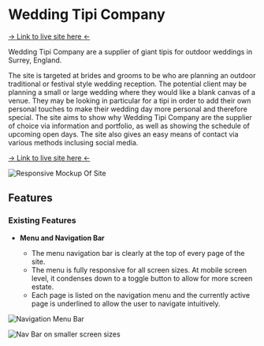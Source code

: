 # Wedding Tipi Company

[-> Link to live site here <-](https://greggie87.github.io/wedding-tipi/)

Wedding Tipi Company are a supplier of giant tipis for outdoor weddings in Surrey, England.

The site is targeted at brides and grooms to be who are planning an outdoor traditional or festival style wedding reception. The potential client may be planning a small or large wedding where they would like a blank canvas of a venue. They may be looking in particular for a tipi in order to add their own personal touches to make their wedding day more personal and therefore special. The site aims to show why Wedding Tipi Company are the supplier of choice via information and portfolio, as well as showing the schedule of upcoming open days. The site also gives an easy means of contact via various methods inclusing social media.

[-> Link to live site here <-](https://greggie87.github.io/wedding-tipi/)

![Responsive Mockup Of Site](https://greggie87.github.io/wedding-tipi/assets/images/readme/responsive-screenshot-all.jpg)

## Features

### Existing Features

- __Menu and Navigation Bar__

  - The menu navigation bar is clearly at the top of every page of the site.
  - The menu is fully responsive for all screen sizes. At mobile screen level, it condenses down to a toggle button to allow for more screen estate.
  - Each page is listed on the navigation menu and the currently active page is underlined to allow the user to navigate intuitively.
  
![Navigation Menu Bar](https://greggie87.github.io/wedding-tipi/assets/images/readme/menu-nav-bar-mobile.jpg)

![Nav Bar on smaller screen sizes](https://greggie87.github.io/wedding-tipi/assets/images/readme/menu-nav-bar.jpg)
